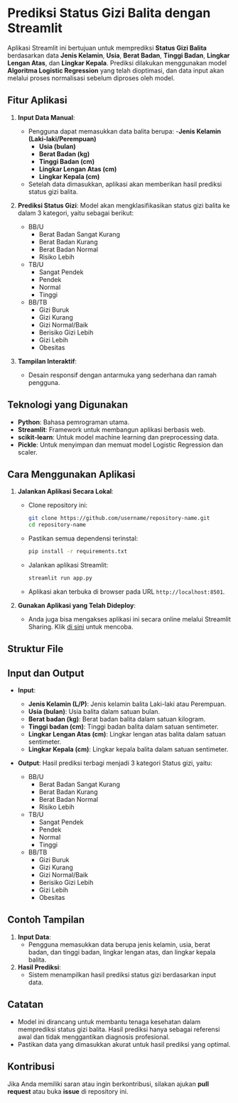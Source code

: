 # Prediksi Status Gizi Balita dengan Streamlit

Aplikasi Streamlit ini bertujuan untuk memprediksi **Status Gizi Balita** berdasarkan data **Jenis Kelamin**, **Usia**, **Berat Badan**, **Tinggi Badan**, **Lingkar Lengan Atas**, dan **Lingkar Kepala**. Prediksi dilakukan menggunakan model **Algoritma Logistic Regression** yang telah dioptimasi, dan data input akan melalui proses normalisasi sebelum diproses oleh model.

## Fitur Aplikasi

1. **Input Data Manual**: 
   - Pengguna dapat memasukkan data balita berupa:
     -**Jenis Kelamin (Laki-laki/Perempuan)**
     - **Usia (bulan)**
     - **Berat Badan (kg)**
     - **Tinggi Badan (cm)**
     - **Lingkar Lengan Atas (cm)**
     - **Lingkar Kepala (cm)**
   - Setelah data dimasukkan, aplikasi akan memberikan hasil prediksi status gizi balita.

2. **Prediksi Status Gizi**:
   Model akan mengklasifikasikan status gizi balita ke dalam 3 kategori, yaitu sebagai berikut:
   - BB/U
     - Berat Badan Sangat Kurang
     - Berat Badan Kurang
     - Berat Badan Normal
     - Risiko Lebih
   - TB/U
     - Sangat Pendek
     - Pendek
     - Normal
     - Tinggi
   - BB/TB
     - Gizi Buruk
     - Gizi Kurang
     - Gizi Normal/Baik
     - Berisiko Gizi Lebih
     - Gizi Lebih
     - Obesitas

3. **Tampilan Interaktif**:
   - Desain responsif dengan antarmuka yang sederhana dan ramah pengguna.

## Teknologi yang Digunakan

- **Python**: Bahasa pemrograman utama.
- **Streamlit**: Framework untuk membangun aplikasi berbasis web.
- **scikit-learn**: Untuk model machine learning dan preprocessing data.
- **Pickle**: Untuk menyimpan dan memuat model Logistic Regression dan scaler.

## Cara Menggunakan Aplikasi

1. **Jalankan Aplikasi Secara Lokal**:
   - Clone repository ini:
     ```bash
     git clone https://github.com/username/repository-name.git
     cd repository-name
     ```
   - Pastikan semua dependensi terinstal:
     ```bash
     pip install -r requirements.txt
     ```
   - Jalankan aplikasi Streamlit:
     ```bash
     streamlit run app.py
     ```
   - Aplikasi akan terbuka di browser pada URL `http://localhost:8501`.

2. **Gunakan Aplikasi yang Telah Dideploy**:
   - Anda juga bisa mengakses aplikasi ini secara online melalui Streamlit Sharing. Klik [di sini](https://prediksi-status-gizi.streamlit.app/) untuk mencoba.

## Struktur File

## Input dan Output

- **Input**:
  - **Jenis Kelamin (L/P)**: Jenis kelamin balita Laki-laki atau Perempuan.
  - **Usia (bulan)**: Usia balita dalam satuan bulan.
  - **Berat badan (kg)**: Berat badan balita dalam satuan kilogram.
  - **Tinggi badan (cm)**: Tinggi badan balita dalam satuan sentimeter.
  - **Lingkar Lengan Atas (cm)**: Lingkar lengan atas balita dalam satuan sentimeter.
  - **Lingkar Kepala (cm)**: Lingkar kepala balita dalam satuan sentimeter.

- **Output**:
  Hasil prediksi terbagi menjadi 3 kategori Status gizi, yaitu:
   - BB/U
     - Berat Badan Sangat Kurang
     - Berat Badan Kurang
     - Berat Badan Normal
     - Risiko Lebih
   - TB/U
     - Sangat Pendek
     - Pendek
     - Normal
     - Tinggi
   - BB/TB
     - Gizi Buruk
     - Gizi Kurang
     - Gizi Normal/Baik
     - Berisiko Gizi Lebih
     - Gizi Lebih
     - Obesitas

## Contoh Tampilan

1. **Input Data**:
   - Pengguna memasukkan data berupa jenis kelamin, usia, berat badan, dan tinggi badan, lingkar lengan atas, dan lingkar kepala balita.
2. **Hasil Prediksi**:
   - Sistem menampilkan hasil prediksi status gizi berdasarkan input data.

## Catatan

- Model ini dirancang untuk membantu tenaga kesehatan dalam memprediksi status gizi balita. Hasil prediksi hanya sebagai referensi awal dan tidak menggantikan diagnosis profesional.
- Pastikan data yang dimasukkan akurat untuk hasil prediksi yang optimal.

## Kontribusi

Jika Anda memiliki saran atau ingin berkontribusi, silakan ajukan **pull request** atau buka **issue** di repository ini.

